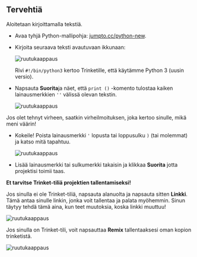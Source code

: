 ## Tervehtiä

Aloitetaan kirjoittamalla tekstiä.

+ Avaa tyhjä Python-mallipohja: <a href="http://jumpto.cc/python-new" target="_blank">jumpto.cc/python-new</a>.

+ Kirjoita seuraava teksti avautuvaan ikkunaan:
    
    ![ruutukaappaus](images/me-hi.png)
    
    Rivi `#!/bin/python3` kertoo Trinketille, että käytämme Python 3 (uusin versio).

+ Napsauta **Suorita**ja näet, että `print ()` -komento tulostaa kaiken lainausmerkkien `''` välissä olevan tekstin.
    
    ![ruutukaappaus](images/me-hi-test.png)

Jos olet tehnyt virheen, saatkin virheilmoituksen, joka kertoo sinulle, mikä meni väärin!

+ Kokeile! Poista lainausmerkki `'` lopusta tai loppusulku `)` (tai molemmat) ja katso mitä tapahtuu.
    
    ![ruutukaappaus](images/me-syntax.png)

+ Lisää lainausmerkki tai sulkumerkki takaisin ja klikkaa **Suorita** jotta projektisi toimii taas.

**Et tarvitse Trinket-tiliä projektien tallentamiseksi!**

Jos sinulla ei ole Trinket-tiliä, napsauta alanuolta ja napsauta sitten **Linkki**. Tämä antaa sinulle linkin, jonka voit tallentaa ja palata myöhemmin. Sinun täytyy tehdä tämä aina, kun teet muutoksia, koska linkki muuttuu!

![ruutukaappaus](images/me-link.png)

Jos sinulla on Trinket-tili, voit napsauttaa **Remix** tallentaaksesi oman kopion trinketistä.

![ruutukaappaus](images/me-remix.png)